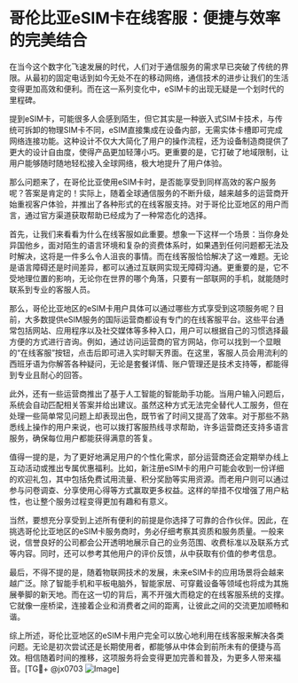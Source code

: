 # 哥伦比亚eSIM卡在线客服：便捷与效率的完美结合

在当今这个数字化飞速发展的时代，人们对于通信服务的需求早已突破了传统的界限。从最初的固定电话到如今无处不在的移动网络，通信技术的进步让我们的生活变得更加高效和便利。而在这一系列变化中，eSIM卡的出现无疑是一个划时代的里程碑。

提到eSIM卡，可能很多人会感到陌生，但它其实是一种嵌入式SIM卡技术，与传统可拆卸的物理SIM卡不同，eSIM直接集成在设备内部，无需实体卡槽即可完成网络连接功能。这种设计不仅大大简化了用户的操作流程，还为设备制造商提供了更大的设计自由度，使得产品更加轻薄小巧。更重要的是，它打破了地域限制，让用户能够随时随地轻松接入全球网络，极大地提升了用户体验。

那么问题来了，在哥伦比亚使用eSIM卡时，是否能享受到同样高效的客户服务呢？答案是肯定的！实际上，随着全球通信服务的不断升级，越来越多的运营商开始重视客户体验，并推出了各种形式的在线客服支持。对于哥伦比亚地区的用户而言，通过官方渠道获取帮助已经成为了一种常态化的选择。

首先，让我们来看看为什么在线客服如此重要。想象一下这样一个场景：当你身处异国他乡，面对陌生的语言环境和复杂的资费体系时，如果遇到任何问题都无法及时解决，这将是一件多么令人沮丧的事情。而在线客服恰恰解决了这一难题。无论是语言障碍还是时间差异，都可以通过互联网实现无障碍沟通。更重要的是，它不受地理位置的影响，无论你在世界的哪个角落，只要有一部联网的手机，就能随时联系到专业的客服人员。

那么，哥伦比亚地区的eSIM卡用户具体可以通过哪些方式享受到这项服务呢？目前，大多数提供eSIM服务的国际运营商都设有专门的在线客服平台。这些平台通常包括网站、应用程序以及社交媒体等多种入口，用户可以根据自己的习惯选择最方便的方式进行咨询。例如，通过访问运营商的官方网站，你可以找到一个显眼的“在线客服”按钮，点击后即可进入实时聊天界面。在这里，客服人员会用流利的西班牙语为你解答各种疑问，无论是套餐详情、账户管理还是技术支持等，都能得到专业且耐心的回答。

此外，还有一些运营商推出了基于人工智能的智能助手功能。当用户输入问题后，系统会自动匹配相关答案并给出建议。虽然这种方式无法完全替代人工服务，但在处理一些简单常见问题上却表现出色，既节省了时间又提高了效率。对于那些不熟悉线上操作的用户来说，也可以拨打客服热线寻求帮助，许多运营商还支持多语言服务，确保每位用户都能获得满意的答复。

值得一提的是，为了更好地满足用户的个性化需求，部分运营商还会定期举办线上互动活动或推出专属优惠福利。比如，新注册eSIM卡的用户可能会收到一份详细的欢迎礼包，其中包括免费试用流量、积分奖励等实用资源。而老用户则可以通过参与问卷调查、分享使用心得等方式赢取更多权益。这样的举措不仅增强了用户粘性，也让整个服务过程变得更加有趣和有意义。

当然，要想充分享受到上述所有便利的前提是你选择了可靠的合作伙伴。因此，在挑选哥伦比亚地区的eSIM卡服务商时，务必仔细考察其资质和服务质量。一般来说，信誉良好的公司都会公开透明地展示自己的业务范围、收费标准以及联系方式等内容。同时，还可以参考其他用户的评价反馈，从中获取有价值的参考信息。

最后，不得不提的是，随着物联网技术的发展，未来eSIM卡的应用场景将会越来越广泛。除了智能手机和平板电脑外，智能家居、可穿戴设备等领域也将成为其施展拳脚的新天地。而在这一切的背后，离不开强大而稳定的在线客服系统的支撑。它就像一座桥梁，连接着企业和消费者之间的距离，让彼此之间的交流更加顺畅和谐。

综上所述，哥伦比亚地区的eSIM卡用户完全可以放心地利用在线客服来解决各类问题。无论是初次尝试还是长期使用者，都能够从中体会到前所未有的便捷与高效。相信随着时间的推移，这项服务将会变得更加完善和普及，为更多人带来福音。[TG💪+ @jx0703 ![Image](https://github.com/user-attachments/assets/dbca1d08-cadb-493c-b0ec-ad6f7a83f270)]